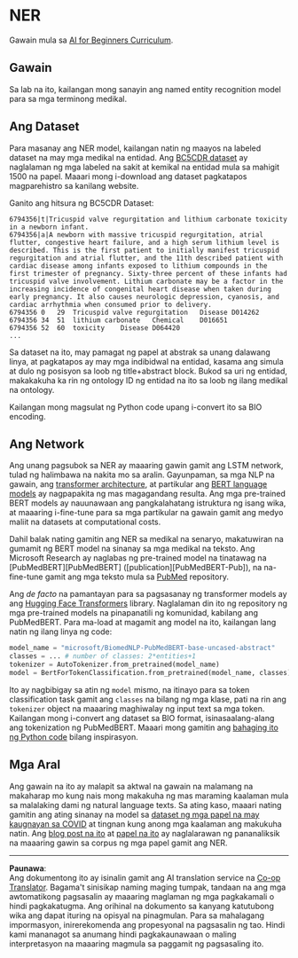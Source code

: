 <!--
CO_OP_TRANSLATOR_METADATA:
{
  "original_hash": "032bda5068f543d6c1fcb30c34231461",
  "translation_date": "2025-08-28T02:43:43+00:00",
  "source_file": "lessons/5-NLP/19-NER/lab/README.md",
  "language_code": "tl"
}
-->
# NER

Gawain mula sa [AI for Beginners Curriculum](https://github.com/microsoft/ai-for-beginners).

## Gawain

Sa lab na ito, kailangan mong sanayin ang named entity recognition model para sa mga terminong medikal.

## Ang Dataset

Para masanay ang NER model, kailangan natin ng maayos na labeled dataset na may mga medikal na entidad. Ang [BC5CDR dataset](https://biocreative.bioinformatics.udel.edu/tasks/biocreative-v/track-3-cdr/) ay naglalaman ng mga labeled na sakit at kemikal na entidad mula sa mahigit 1500 na papel. Maaari mong i-download ang dataset pagkatapos magparehistro sa kanilang website.

Ganito ang hitsura ng BC5CDR Dataset:

```
6794356|t|Tricuspid valve regurgitation and lithium carbonate toxicity in a newborn infant.
6794356|a|A newborn with massive tricuspid regurgitation, atrial flutter, congestive heart failure, and a high serum lithium level is described. This is the first patient to initially manifest tricuspid regurgitation and atrial flutter, and the 11th described patient with cardiac disease among infants exposed to lithium compounds in the first trimester of pregnancy. Sixty-three percent of these infants had tricuspid valve involvement. Lithium carbonate may be a factor in the increasing incidence of congenital heart disease when taken during early pregnancy. It also causes neurologic depression, cyanosis, and cardiac arrhythmia when consumed prior to delivery.
6794356	0	29	Tricuspid valve regurgitation	Disease	D014262
6794356	34	51	lithium carbonate	Chemical	D016651
6794356	52	60	toxicity	Disease	D064420
...
```

Sa dataset na ito, may pamagat ng papel at abstrak sa unang dalawang linya, at pagkatapos ay may mga indibidwal na entidad, kasama ang simula at dulo ng posisyon sa loob ng title+abstract block. Bukod sa uri ng entidad, makakakuha ka rin ng ontology ID ng entidad na ito sa loob ng ilang medikal na ontology.

Kailangan mong magsulat ng Python code upang i-convert ito sa BIO encoding.

## Ang Network

Ang unang pagsubok sa NER ay maaaring gawin gamit ang LSTM network, tulad ng halimbawa na nakita mo sa aralin. Gayunpaman, sa mga NLP na gawain, ang [transformer architecture](https://en.wikipedia.org/wiki/Transformer_(machine_learning_model)), at partikular ang [BERT language models](https://en.wikipedia.org/wiki/BERT_(language_model)) ay nagpapakita ng mas magagandang resulta. Ang mga pre-trained BERT models ay nauunawaan ang pangkalahatang istruktura ng isang wika, at maaaring i-fine-tune para sa mga partikular na gawain gamit ang medyo maliit na datasets at computational costs.

Dahil balak nating gamitin ang NER sa medikal na senaryo, makatuwiran na gumamit ng BERT model na sinanay sa mga medikal na teksto. Ang Microsoft Research ay naglabas ng pre-trained model na tinatawag na [PubMedBERT][PubMedBERT] ([publication][PubMedBERT-Pub]), na na-fine-tune gamit ang mga teksto mula sa [PubMed](https://pubmed.ncbi.nlm.nih.gov/) repository.

Ang *de facto* na pamantayan para sa pagsasanay ng transformer models ay ang [Hugging Face Transformers](https://huggingface.co/) library. Naglalaman din ito ng repository ng mga pre-trained models na pinapanatili ng komunidad, kabilang ang PubMedBERT. Para ma-load at magamit ang model na ito, kailangan lang natin ng ilang linya ng code:

```python
model_name = "microsoft/BiomedNLP-PubMedBERT-base-uncased-abstract"
classes = ... # number of classes: 2*entities+1
tokenizer = AutoTokenizer.from_pretrained(model_name)
model = BertForTokenClassification.from_pretrained(model_name, classes)
```

Ito ay nagbibigay sa atin ng `model` mismo, na itinayo para sa token classification task gamit ang `classes` na bilang ng mga klase, pati na rin ang `tokenizer` object na maaaring maghiwalay ng input text sa mga token. Kailangan mong i-convert ang dataset sa BIO format, isinasaalang-alang ang tokenization ng PubMedBERT. Maaari mong gamitin ang [bahaging ito ng Python code](https://gist.github.com/shwars/580b55684be3328eb39ecf01b9cbbd88) bilang inspirasyon.

## Mga Aral

Ang gawain na ito ay malapit sa aktwal na gawain na malamang na makaharap mo kung nais mong makakuha ng mas maraming kaalaman mula sa malalaking dami ng natural language texts. Sa ating kaso, maaari nating gamitin ang ating sinanay na model sa [dataset ng mga papel na may kaugnayan sa COVID](https://www.kaggle.com/allen-institute-for-ai/CORD-19-research-challenge) at tingnan kung anong mga kaalaman ang makukuha natin. Ang [blog post na ito](https://soshnikov.com/science/analyzing-medical-papers-with-azure-and-text-analytics-for-health/) at [papel na ito](https://www.mdpi.com/2504-2289/6/1/4) ay naglalarawan ng pananaliksik na maaaring gawin sa corpus ng mga papel gamit ang NER.

---

**Paunawa**:  
Ang dokumentong ito ay isinalin gamit ang AI translation service na [Co-op Translator](https://github.com/Azure/co-op-translator). Bagama't sinisikap naming maging tumpak, tandaan na ang mga awtomatikong pagsasalin ay maaaring maglaman ng mga pagkakamali o hindi pagkakatugma. Ang orihinal na dokumento sa kanyang katutubong wika ang dapat ituring na opisyal na pinagmulan. Para sa mahalagang impormasyon, inirerekomenda ang propesyonal na pagsasalin ng tao. Hindi kami mananagot sa anumang hindi pagkakaunawaan o maling interpretasyon na maaaring magmula sa paggamit ng pagsasaling ito.